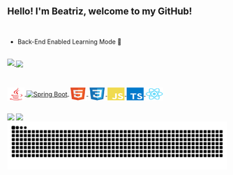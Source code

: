 ## Hello! I'm Beatriz, welcome to my GitHub!
<br>
<div>
  <ul>
    <li>Back-End Enabled Learning Mode 🤖</li>
  </ul>
</div>
<br>
<div>
  <a href="https://github.com/biaProjects">
  <img height="180em" src="https://github-readme-stats.vercel.app/api?username=biaProjects&show_icons=true&include_all_commits=true&count_private=true&theme=dark"/>
  <img height=200 align="center" src="https://github-readme-stats.vercel.app/api/top-langs?username=biaProjects&theme=blueberry&layout=compact&langs_count=8&card_width=320"/>
</div>

##  

<div style="display: inline_block"><br>
  <img align="center" alt="Java" height="30" width="40" src="https://raw.githubusercontent.com/devicons/devicon/master/icons/java/java-plain.svg">
  <img align="center" alt="Spring Boot" height="30" width="40" src="https://cdn.jsdelivr.net/gh/devicons/devicon@latest/icons/spring/spring-original-wordmark.svg" />
  <img align="center" alt="HTML" height="30" width="40" src="https://raw.githubusercontent.com/devicons/devicon/master/icons/html5/html5-original.svg">
  <img align="center" alt="CSS" height="30" width="40" src="https://raw.githubusercontent.com/devicons/devicon/master/icons/css3/css3-original.svg">
  <img align="center" alt="JS" height="30" width="40" src="https://raw.githubusercontent.com/devicons/devicon/master/icons/javascript/javascript-plain.svg">
  <img align="center" alt="TS" height="30" width="40" src="https://raw.githubusercontent.com/devicons/devicon/master/icons/typescript/typescript-plain.svg">
  <img align="center" alt="React" height="30" width="40" src="https://raw.githubusercontent.com/devicons/devicon/master/icons/react/react-original.svg">
</div>

##

<div>
  <a href="https://www.linkedin.com/in/bia-almeida-dev" target="_blank"><img src="https://img.shields.io/badge/-LinkedIn-%230077B5?style=for-the-badge&logo=linkedin&logoColor=white" target="_blank"></a> 
  <a href = "mailto:bibia.almeida06@gmail.com"><img src="https://img.shields.io/badge/Gmail-D14836?style=for-the-badge&logo=gmail&logoColor=white" target="_blank"></a>
</div>

<picture>
  <source media="(prefers-color-scheme: dark)" srcset="https://raw.githubusercontent.com/biaProjects/biaProjects/output/github-contribution-grid-snake-dark.svg">
  <source media="(prefers-color-scheme: light)" srcset="https://raw.githubusercontent.com/biaProjects/biaProjects/output/github-contribution-grid-snake.svg">
  <img alt="github contribution grid snake animation" src="https://raw.githubusercontent.com/biaProjects/biaProjects/output/github-contribution-grid-snake.svg">
</picture>
